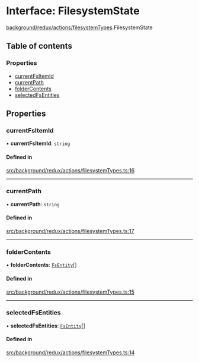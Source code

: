 # Interface: FilesystemState

[background/redux/actions/filesystemTypes](../wiki/background.redux.actions.filesystemTypes).FilesystemState

## Table of contents

### Properties

- [currentFsItemId](../wiki/background.redux.actions.filesystemTypes.FilesystemState#currentfsitemid)
- [currentPath](../wiki/background.redux.actions.filesystemTypes.FilesystemState#currentpath)
- [folderContents](../wiki/background.redux.actions.filesystemTypes.FilesystemState#foldercontents)
- [selectedFsEntities](../wiki/background.redux.actions.filesystemTypes.FilesystemState#selectedfsentities)

## Properties

### currentFsItemId

• **currentFsItemId**: `string`

#### Defined in

[src/background/redux/actions/filesystemTypes.ts:16](https://github.com/ExperimentsByFileFighter/WebApp-PoC-technical-Documentation/blob/5171d3e/src/background/redux/actions/filesystemTypes.ts#L16)

___

### currentPath

• **currentPath**: `string`

#### Defined in

[src/background/redux/actions/filesystemTypes.ts:17](https://github.com/ExperimentsByFileFighter/WebApp-PoC-technical-Documentation/blob/5171d3e/src/background/redux/actions/filesystemTypes.ts#L17)

___

### folderContents

• **folderContents**: [`FsEntity`](../wiki/background.api.filesystemTypes.FsEntity)[]

#### Defined in

[src/background/redux/actions/filesystemTypes.ts:15](https://github.com/ExperimentsByFileFighter/WebApp-PoC-technical-Documentation/blob/5171d3e/src/background/redux/actions/filesystemTypes.ts#L15)

___

### selectedFsEntities

• **selectedFsEntities**: [`FsEntity`](../wiki/background.api.filesystemTypes.FsEntity)[]

#### Defined in

[src/background/redux/actions/filesystemTypes.ts:14](https://github.com/ExperimentsByFileFighter/WebApp-PoC-technical-Documentation/blob/5171d3e/src/background/redux/actions/filesystemTypes.ts#L14)
